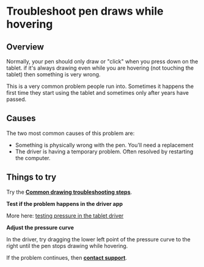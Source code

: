 # Troubleshoot pen draws while hovering

## Overview

Normally, your pen should only draw or "click" when you press down on the tablet. if it's always drawing even while you are hovering (not touching the tablet) then something is very wrong.

This is a very common problem people run into. Sometimes it happens the first time they start using the tablet and sometimes only after years have passed.

## Causes

The two most common causes of this problem are:

* Something is physically wrong with the pen. You'll need a replacement
* The driver is having a temporary problem. Often resolved by restarting the computer.

## Things to try

Try the [**Common drawing troubleshooting steps**](common-drawing-troubleshooting-steps.md).&#x20;

**Test if the problem happens in the driver app**

More here: [testing pressure in the tablet driver](testing-pressure-in-the-tablet-driver.md)

**Adjust the pressure curve**

In the driver, try dragging the lower left point of the pressure curve to the right until the pen stops drawing while hovering.&#x20;

If the problem continues, then [**contact support**](../guides/general/contacting-support.md).





##

